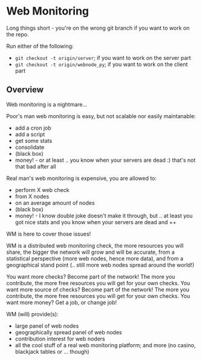 # Web Monitoring

Long things short - you're on the wrong git branch if you want to work on the repo.

Run either of the following:

- ```git checkout -t origin/server```; if you want to work on the server part
- ```git checkout -t origin/webnode_py```; if you want to work on the client part

## Overview

Web monitoring is a nightmare...

Poor's man web monitoring is easy, but not scalable nor easily maintanable:

- add a cron job
- add a script
- get some stats
- consolidate
- (black box)
- money! - or at least .. you know when your servers are dead :) that's not that bad after all

Real man's web monitoring is expensive, you are allowed to:

- perform X web check
- from X nodes
- on an average amount of nodes
- (black box)
- money! - I know double joke doesn't make it through, but .. at least you got nice stats and you know when your servers are dead and ++

WM is here to cover those issues!

WM is a distributed web monitoring check, the more resources you will share, the bigger the network will grow and will be accurate, from a statistical perspective (more web nodes, hence more data), and from a geographical stand point (.. still more web nodes spread around the world!)

You want more checks? Become part of the network! The more you contribute, the more free resources you will get for your own checks.
You want more source of checks? Become part of the network! The more you contribute, the more free resources you will get for your own checks.
You want more money? Get a job, or change job!

WM (will) provide(s):

- large panel of web nodes
- geographically spread panel of web nodes
- contribution interest for web noders
- all the cool stuff of a real web monitoring platform; and more (no casino, blackjack tables or ... though)
